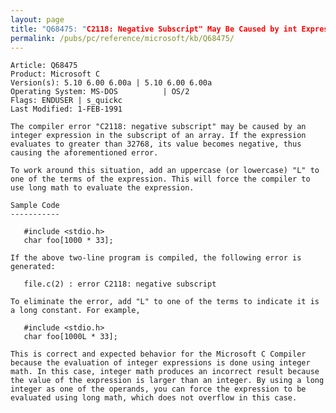 ```yaml
---
layout: page
title: "Q68475: "C2118: Negative Subscript" May Be Caused by int Expression"
permalink: /pubs/pc/reference/microsoft/kb/Q68475/
---
```


	Article: Q68475
	Product: Microsoft C
	Version(s): 5.10 6.00 6.00a | 5.10 6.00 6.00a
	Operating System: MS-DOS          | OS/2
	Flags: ENDUSER | s_quickc
	Last Modified: 1-FEB-1991
	
	The compiler error "C2118: negative subscript" may be caused by an
	integer expression in the subscript of an array. If the expression
	evaluates to greater than 32768, its value becomes negative, thus
	causing the aforementioned error.
	
	To work around this situation, add an uppercase (or lowercase) "L" to
	one of the terms of the expression. This will force the compiler to
	use long math to evaluate the expression.
	
	Sample Code
	-----------
	
	   #include <stdio.h>
	   char foo[1000 * 33];
	
	If the above two-line program is compiled, the following error is
	generated:
	
	   file.c(2) : error C2118: negative subscript
	
	To eliminate the error, add "L" to one of the terms to indicate it is
	a long constant. For example,
	
	   #include <stdio.h>
	   char foo[1000L * 33];
	
	This is correct and expected behavior for the Microsoft C Compiler
	because the evaluation of integer expressions is done using integer
	math. In this case, integer math produces an incorrect result because
	the value of the expression is larger than an integer. By using a long
	integer as one of the operands, you can force the expression to be
	evaluated using long math, which does not overflow in this case.
